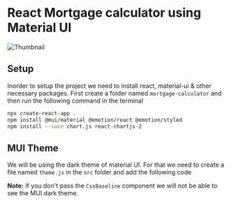 # React Mortgage calculator using Material UI 

![Thumbnail](https://dev-to-uploads.s3.amazonaws.com/uploads/articles/unvipm44lichvl8v0mcn.png)

  

## Setup

Inorder to setup the project we need to install react, material-ui & other necessary packages. First create a folder named `mortgage-calculator` and then run the following command in the terminal

```bash
npx create-react-app .
npm install @mui/material @emotion/react @emotion/styled
npm install --save chart.js react-chartjs-2
```

## MUI Theme

We will be using the dark theme of material UI. For that we need to create a file named `theme.js` in the `src` folder and add the following code



**Note:** If you don't pass the `CssBaseline` component we will not be able to see the MUI dark theme.


          

